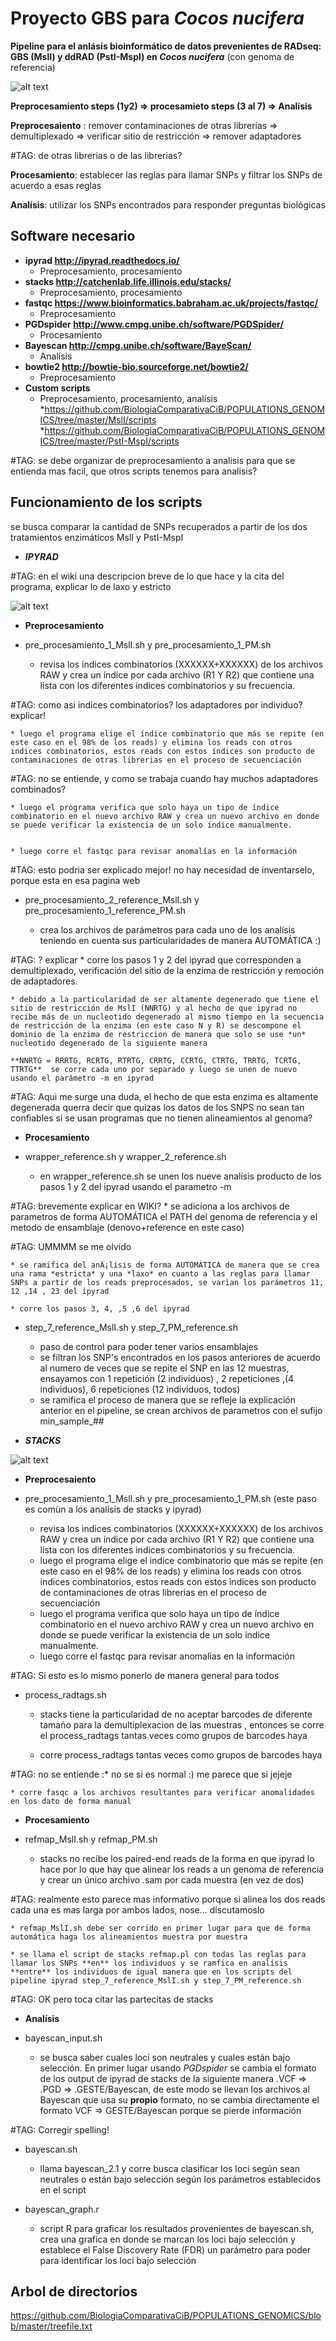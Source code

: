 # __Proyecto GBS para *Cocos nucifera*__

**Pipeline para el anlásis bioinformático de datos prevenientes de RADseq: GBS (MslI) y ddRAD (PstI-MspI) en *Cocos nucifera*** (con genoma de referencia) 

![alt text](https://github.com/BiologiaComparativaCiB/POPULATIONS_GENOMICS/blob/master/basic-assembly-steps.png)


**Preprocesamiento steps (1y2) => procesamieto steps (3 al 7) => Analísis**

**Preprocesaiento** : remover contaminaciones de otras librerias => demultiplexado => verificar sitio de restricción => remover adaptadores

#TAG: de otras librerias o de las librerias?

**Procesamiento**: establecer las reglas para llamar SNPs y filtrar los SNPs de acuerdo a esas reglas

**Analísis**: utilizar los SNPs encontrados para responder preguntas biológicas 


##  **Software necesario** 

* **ipyrad http://ipyrad.readthedocs.io/**    
	* Preprocesamiento, procesamiento
* **stacks http://catchenlab.life.illinois.edu/stacks/**
	* Preprocesamiento, procesamiento
* **fastqc https://www.bioinformatics.babraham.ac.uk/projects/fastqc/**
	* Preprocesamiento
* **PGDspider http://www.cmpg.unibe.ch/software/PGDSpider/**
	* Procesamiento
* **Bayescan http://cmpg.unibe.ch/software/BayeScan/**
	* Analísis
* **bowtie2 http://bowtie-bio.sourceforge.net/bowtie2/**
	* Preprocesamiento
* **Custom scripts**
	* Preprocesamiento, procesamiento, analísis
	*https://github.com/BiologiaComparativaCiB/POPULATIONS_GENOMICS/tree/master/MslI/scripts
	*https://github.com/BiologiaComparativaCiB/POPULATIONS_GENOMICS/tree/master/PstI-MspI/scripts
	
#TAG: se debe organizar de preprocesamiento a analisis para que se entienda mas facil, que otros scripts tenemos para analisis?


## **Funcionamiento de los scripts**

se busca comparar la cantidad de SNPs recuperados a partir de los dos tratamientos enzimáticos MslI y PstI-MspI

* _**IPYRAD**_

#TAG: en el wiki una descripcion breve de lo que hace y la cita del programa,  explicar lo de laxo y estricto

![alt text](https://github.com/BiologiaComparativaCiB/POPULATIONS_GENOMICS/blob/master/assemblies-ipyrad_ok.png)

* **Preprocesamiento**

* pre_procesamiento_1_MslI.sh y pre_procesamiento_1_PM.sh

	* revisa los índices combinatorios (XXXXXX+XXXXXX) de los archivos RAW y crea un índice por cada archivo (R1 Y R2) que contiene una lista con los diferentes indices combinatorios y su frecuencia.

#TAG: como asi indices combinatorios? los adaptadores por individuo? explicar!

	* luego el programa elige el índice combinatorio que más se repite (en este caso en el 98% de los reads) y elimina los reads con otros indices combinatorios, estos reads con estos índices son producto de contaminaciones de otras librerias en el proceso de secuenciación

#TAG: no se entiende, y como se trabaja cuando hay muchos adaptadores combinados?

	* luego el programa verifica que solo haya un tipo de índice combinatorio en el nuevo archivo RAW y crea un nuevo archivo en donde se puede verificar la existencia de un solo índice manualmente.
	
	
	* luego corre el fastqc para revisar anomalías en la información

#TAG: esto podria ser explicado mejor! no hay necesidad de inventarselo, porque esta en esa pagina web
	
* pre_procesamiento_2_reference_MslI.sh y pre_procesamiento_1_reference_PM.sh

	* crea los archivos de parámetros para cada uno de los analísis teniendo en cuenta sus particularidades de manera AUTOMÁTICA :)

#TAG: ? explicar
	* corre los pasos 1 y 2 del ipyrad que corresponden a demultiplexado, verificación del sitio de la enzima de restricción y remoción de adaptadores.
	
	* debido a la particularidad de ser altamente degenerado que tiene el sitio de restricción de MslI (NNRTG) y al hecho de que ipyrad no recibe más de un nucleotido degenerado al mismo tiempo en la secuencia de restricción de la enzima (en este caso N y R) se descompone el dominio de la enzima de restriccion de manera que solo se use *un* nucleotido degenerado de la siguiente manera
	
	**NNRTG = RRRTG, RCRTG, RTRTG, CRRTG, CCRTG, CTRTG, TRRTG, TCRTG, TTRTG**  se corre cada uno por separado y luego se unen de nuevo usando el parámetro -m en ipyrad
	
#TAG: Aqui me surge una duda, el hecho de que esta enzima es altamente degenerada querra decir que quizas los datos de los SNPS no sean tan confiables si se usan programas que no tienen alineamientos al genoma? 

* **Procesamiento**

* wrapper_reference.sh y wrapper_2_reference.sh

	* en wrapper_reference.sh se unen los nueve analísis producto de los pasos 1 y 2 del ipyrad usando el parametro -m

#TAG: brevemente explicar en WIKI?
	* se adiciona a los archivos de parametros de forma AUTOMÁTICA el PATH del genoma de referencia y el metodo de ensamblaje (denovo+reference en este caso)

#TAG: UMMMM se me olvido

	* se ramifica del anÃ¡lisis de forma AUTOMÁTICA de manera que se crea una rama *estricta* y una *laxo* en cuanto a las reglas para llamar SNPs a partir de los reads preprocesados, se varìan los parámetros 11, 12 ,14 , 23 del ipyrad
	
	* corre los pasos 3, 4, ,5 ,6 del ipyrad

* step_7_reference_MslI.sh y step_7_PM_reference.sh

	* paso de control para poder tener varios ensamblajes
	* se filtran los SNP's encontrados en los pasos anteriores de acuerdo al numero de veces que se repite el SNP en las 12 muestras, ensayamos con 1 repetición (2 individuos) , 2 repeticiones ,(4 individuos), 6 repeticiones (12 individuos, todos)
	* se ramifica el proceso de manera que se refleje la explicación anterior en el pipeline, se crean archivos de parametros con el sufijo min_sample_##
	
* _**STACKS**_

![alt text](https://github.com/BiologiaComparativaCiB/POPULATIONS_GENOMICS/blob/master/assemblies_stacks_ok.png)

* **Preprocesaiento**
	
* pre_procesamiento_1_MslI.sh y pre_procesamiento_1_PM.sh (este paso es comùn a los analísis de stacks y ipyrad)

	* revisa los ìndices combinatorios (XXXXXX+XXXXXX) de los archivos RAW y crea un índice por cada archivo (R1 Y R2) que contiene una lista con los diferentes indices combinatorios y su frecuencia.
	* luego el programa elige el indice combinatorio que más se repite (en este caso en el 98% de los reads) y elimina los reads con otros indices combinatorios, estos reads con estos ìndices son producto de contaminaciones de otras librerias  	      en el proceso de secuenciación
	* luego el programa verifica que solo haya un tipo de índice combinatorio en el nuevo archivo RAW y crea un nuevo archivo en donde se puede verificar la existencia de un solo índice manualmente.
	* luego corre el fastqc para revisar anomalìas en la información

#TAG: Si esto es lo mismo ponerlo de manera general para todos
	
* process_radtags.sh

	* stacks tiene la particularidad de no aceptar barcodes de diferente tamaño para la demultiplexacion de las muestras           , entonces se corre el process_radtags tantas veces como grupos de barcodes haya
	
	* corre process_radtags tantas veces como grupos de barcodes haya

#TAG: no se entiende :* no se si es normal :) me parece que si jejeje

	* corre fasqc a los archivos resultantes para verificar anomalidades en los dato de forma manual
	
* **Procesamiento**
	
* refmap_MslI.sh y refmap_PM.sh

	* stacks no recibe los paired-end reads de la forma en que ipyrad lo hace por lo que hay que alinear los reads a un genoma de referencia y crear un único archivo .sam por cada muestra (en vez de dos)

#TAG: realmente esto parece mas informativo porque si alinea los dos reads cada una es mas larga por ambos lados, nose... discutamoslo

	* refmap_MslI.sh debe ser corrido en primer lugar para que de forma automática haga los alineamientos muestra por muestra
	
	* se llama el script de stacks refmap.pl con todas las reglas para llamar los SNPs **en** los individuos y se ramfica en analísis **entre** los individuos de igual manera que en los scripts del pipeline ipyrad step_7_reference_MslI.sh y step_7_PM_reference.sh
	
#TAG: OK pero toca citar las partecitas de stacks

* **Analísis**

* bayescan_input.sh 

	* se busca saber cuales loci son neutrales y cuales están bajo selección. En primer lugar usando *PGDspider* se cambia el formato de los output de ipyrad de stacks de la siguiente manera
	  .VCF => .PGD => .GESTE/Bayescan, de este modo se llevan los archivos al Bayescan que usa su **propio** formato, no se cambia directamente el formato VCF => GESTE/Bayescan porque se pierde información
	  
#TAG: Corregir spelling!

* bayescan.sh  

	* llama bayescan_2.1 y corre busca clasificar los loci según sean neutrales o están bajo selección según los parámetros establecidos en el script
	
* bayescan_graph.r

	* script R para graficar los resultados provenientes de bayescan.sh, crea una grafica en donde se marcan los loci bajo selección y establece el False Discovery Rate (FDR) un parámetro para poder para identificar los loci bajo selección 


## **Arbol de directorios**

https://github.com/BiologiaComparativaCiB/POPULATIONS_GENOMICS/blob/master/treefile.txt
